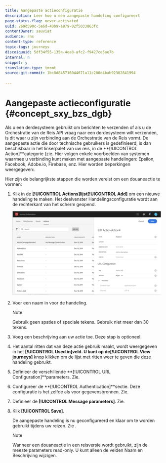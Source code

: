 ```yaml
---
title: Aangepaste actieconfiguratie
description: Leer hoe u een aangepaste handeling configureert
page-status-flag: never-activated
uuid: 269d590c-5a6d-40b9-a879-02f5033863fc
contentOwner: sauviat
audience: rns
content-type: reference
topic-tags: journeys
discoiquuid: 5df34f55-135a-4ea8-afc2-f9427ce5ae7b
internal: n
snippet: y
translation-type: tm+mt
source-git-commit: 1bc8d845716044671a11c200e4bab92302841994

---
```



# Aangepaste actieconfiguratie {#concept_sxy_bzs_dgb}

Als u een derdesysteem gebruikt om berichten te verzenden of als u de Orchestratie van de Reis API vraag naar een derdesysteem wilt verzenden, is dit waar u zijn verbinding aan de Orchestratie van de Reis vormt. De aangepaste actie die door technische gebruikers is gedefinieerd, is dan beschikbaar in het linkerpalet van uw reis, in de **[!UICONTROL Action]**categorie (zie[](../building-journeys/about-action-activities.md). Hier volgen enkele voorbeelden van systemen waarmee u verbinding kunt maken met aangepaste handelingen: Epsilon, Facebook, Adobe.io, Firebase, enz.
Hier worden beperkingen weergegeven:[](../action/custom-action-limitations.md).

Hier zijn de belangrijkste stappen die worden vereist om een douaneactie te vormen:

1. Klik in de **[!UICONTROL Actions]**lijst**[!UICONTROL Add]** om een nieuwe handeling te maken. Het deelvenster Handelingsconfiguratie wordt aan de rechterkant van het scherm geopend.

   ![](../assets/custom2.png)

1. Voer een naam in voor de handeling.

   >[!NOTE]
   >
   >Gebruik geen spaties of speciale tekens. Gebruik niet meer dan 30 tekens.

1. Voeg een beschrijving aan uw actie toe. Deze stap is optioneel.
1. Het aantal ritten dat van deze actie gebruik maakt, wordt weergegeven in het **[!UICONTROL Used in]**veld. U kunt op de**[!UICONTROL View journeys]** knop klikken om de lijst met ritten weer te geven die deze handeling gebruikt.
1. Definieer de verschillende **[!UICONTROL URL Configuration]**parameters. Zie[](../action/url-configuration.md).
1. Configureer de **[!UICONTROL Authentication]**sectie. Deze configuratie is het zelfde als voor gegevensbronnen.  Zie[](../datasource/external-data-sources.md#section_wjp_nl5_nhb).
1. Definieer de **[!UICONTROL Message parameters]**. Zie[](../action/defining-the-message-parameters.md).
1. Klik **[!UICONTROL Save]**.

   De aangepaste handeling is nu geconfigureerd en klaar om te worden gebruikt tijdens uw reizen. Zie [](../building-journeys/about-action-activities.md).

   >[!NOTE]
   >
   >Wanneer een douaneactie in een reisversie wordt gebruikt, zijn de meeste parameters read-only. U kunt alleen de velden Naam en Beschrijving wijzigen.
